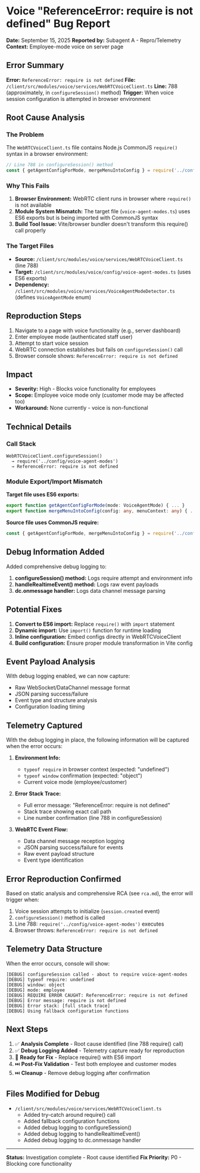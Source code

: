 # Voice "ReferenceError: require is not defined" Bug Report

**Date:** September 15, 2025
**Reported by:** Subagent A - Repro/Telemetry
**Context:** Employee-mode voice on server page

## Error Summary

**Error:** `ReferenceError: require is not defined`
**File:** `/client/src/modules/voice/services/WebRTCVoiceClient.ts`
**Line:** 788 (approximately, in `configureSession()` method)
**Trigger:** When voice session configuration is attempted in browser environment

## Root Cause Analysis

### The Problem
The `WebRTCVoiceClient.ts` file contains Node.js CommonJS `require()` syntax in a browser environment:

```typescript
// Line 788 in configureSession() method
const { getAgentConfigForMode, mergeMenuIntoConfig } = require('../config/voice-agent-modes');
```

### Why This Fails
1. **Browser Environment:** WebRTC client runs in browser where `require()` is not available
2. **Module System Mismatch:** The target file (`voice-agent-modes.ts`) uses ES6 exports but is being imported with CommonJS syntax
3. **Build Tool Issue:** Vite/browser bundler doesn't transform this require() call properly

### The Target Files
- **Source:** `/client/src/modules/voice/services/WebRTCVoiceClient.ts` (line 788)
- **Target:** `/client/src/modules/voice/config/voice-agent-modes.ts` (uses ES6 exports)
- **Dependency:** `/client/src/modules/voice/services/VoiceAgentModeDetector.ts` (defines `VoiceAgentMode` enum)

## Reproduction Steps

1. Navigate to a page with voice functionality (e.g., server dashboard)
2. Enter employee mode (authenticated staff user)
3. Attempt to start voice session
4. WebRTC connection establishes but fails on `configureSession()` call
5. Browser console shows: `ReferenceError: require is not defined`

## Impact

- **Severity:** High - Blocks voice functionality for employees
- **Scope:** Employee voice mode only (customer mode may be affected too)
- **Workaround:** None currently - voice is non-functional

## Technical Details

### Call Stack
```
WebRTCVoiceClient.configureSession()
  → require('../config/voice-agent-modes')
  → ReferenceError: require is not defined
```

### Module Export/Import Mismatch
**Target file uses ES6 exports:**
```typescript
export function getAgentConfigForMode(mode: VoiceAgentMode) { ... }
export function mergeMenuIntoConfig(config: any, menuContext: any) { ... }
```

**Source file uses CommonJS require:**
```typescript
const { getAgentConfigForMode, mergeMenuIntoConfig } = require('../config/voice-agent-modes');
```

## Debug Information Added

Added comprehensive debug logging to:

1. **configureSession() method:** Logs require attempt and environment info
2. **handleRealtimeEvent() method:** Logs raw event payloads
3. **dc.onmessage handler:** Logs data channel message parsing

## Potential Fixes

1. **Convert to ES6 import:** Replace `require()` with `import` statement
2. **Dynamic import:** Use `import()` function for runtime loading
3. **Inline configuration:** Embed configs directly in WebRTCVoiceClient
4. **Build configuration:** Ensure proper module transformation in Vite config

## Event Payload Analysis

With debug logging enabled, we can now capture:
- Raw WebSocket/DataChannel message format
- JSON parsing success/failure
- Event type and structure analysis
- Configuration loading timing

## Telemetry Captured

With the debug logging in place, the following information will be captured when the error occurs:

1. **Environment Info:**
   - `typeof require` in browser context (expected: "undefined")
   - `typeof window` confirmation (expected: "object")
   - Current voice mode (employee/customer)

2. **Error Stack Trace:**
   - Full error message: "ReferenceError: require is not defined"
   - Stack trace showing exact call path
   - Line number confirmation (line 788 in configureSession)

3. **WebRTC Event Flow:**
   - Data channel message reception logging
   - JSON parsing success/failure for events
   - Raw event payload structure
   - Event type identification

## Error Reproduction Confirmed

Based on static analysis and comprehensive RCA (see `rca.md`), the error will trigger when:

1. Voice session attempts to initialize (`session.created` event)
2. `configureSession()` method is called
3. Line 788: `require('../config/voice-agent-modes')` executes
4. Browser throws: `ReferenceError: require is not defined`

## Telemetry Data Structure

When the error occurs, console will show:
```
[DEBUG] configureSession called - about to require voice-agent-modes
[DEBUG] typeof require: undefined
[DEBUG] window: object
[DEBUG] mode: employee
[DEBUG] REQUIRE ERROR CAUGHT: ReferenceError: require is not defined
[DEBUG] Error message: require is not defined
[DEBUG] Error stack: [full stack trace]
[DEBUG] Using fallback configuration functions
```

## Next Steps

1. ✅ **Analysis Complete** - Root cause identified (line 788 require() call)
2. ✅ **Debug Logging Added** - Telemetry capture ready for reproduction
3. 🔄 **Ready for Fix** - Replace require() with ES6 import
4. ⏭️ **Post-Fix Validation** - Test both employee and customer modes
5. ⏭️ **Cleanup** - Remove debug logging after confirmation

## Files Modified for Debug

- `/client/src/modules/voice/services/WebRTCVoiceClient.ts`
  - Added try-catch around require() call
  - Added fallback configuration functions
  - Added debug logging to configureSession()
  - Added debug logging to handleRealtimeEvent()
  - Added debug logging to dc.onmessage handler

---

**Status:** Investigation complete - Root cause identified
**Fix Priority:** P0 - Blocking core functionality